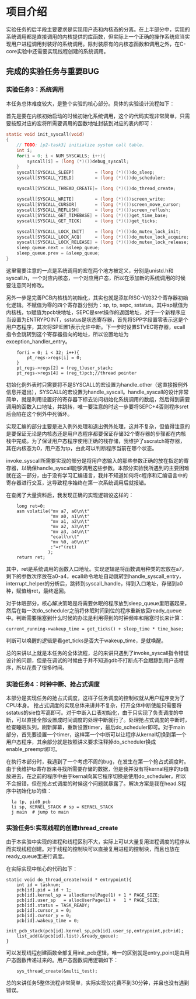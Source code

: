 # 项目介绍
实验任务的后半段主要要求是实现用户态和内核态的分离。在上半部分中，实现的系统调用都是直接调用的内核提供的库函数，但实际上一个正确的操作系统应当实现用户进程调用封装好的系统调用。除封装原有的内核态函数和调用之外，在C-core实验中还需要实现线程创建的系统调用。

## 完成的实验任务与重要BUG
### 实验任务3：系统调用
本任务总体难度较大，是整个实验的核心部分。具体的实验设计流程如下：

首先是要在内核初始启动的时候初始化系统调用，这个的代码实现非常简单，只需要按照对应的宏将所需要调用的函数地址封装到对应的表内即可：
```c
static void init_syscall(void)
{
    // TODO: [p2-task3] initialize system call table.
    int i;
    for(i = 0; i < NUM_SYSCALLS; i++){
        syscall[i] = (long (*)())debug_syscall;
    }
    syscall[SYSCALL_SLEEP]        = (long (*)())do_sleep;
    syscall[SYSCALL_YIELD]        = (long (*)())do_scheduler;
    
    syscall[SYSCALL_THREAD_CREATE]= (long (*)())do_thread_create;

    syscall[SYSCALL_WRITE]        = (long (*)())screen_write;
    syscall[SYSCALL_CURSOR]       = (long (*)())screen_move_cursor;
    syscall[SYSCALL_REFLUSH]      = (long (*)())screen_reflush;
    syscall[SYSCALL_GET_TIMEBASE] = (long (*)())get_time_base;
    syscall[SYSCALL_GET_TICK]     = (long (*)())get_ticks;

    syscall[SYSCALL_LOCK_INIT]    = (long (*)())do_mutex_lock_init;
    syscall[SYSCALL_LOCK_ACQ]     = (long (*)())do_mutex_lock_acquire;
    syscall[SYSCALL_LOCK_RELEASE] = (long (*)())do_mutex_lock_release;
    sleep_queue.next = &sleep_queue;
    sleep_queue.prev = &sleep_queue; 
}
```
这里需要注意的一点是系统调用的宏在两个地方被定义，分别是unistd.h和syscall.h，一个对应内核态，一个对应用户态，所以在添加新的系统调用的时候要注意同时修改。

另外一步是完善PCB内核栈的初始化，其实也就是添加RISC-V的32个寄存器初始化逻辑。不赋值为零的四个寄存器分别为：sp, tp, sepc, sstatus。其中sp赋值为内核栈，tp赋值为pcb块地址，SEPC是sret操作的返回地址，对于一个新程序应当设置为ENTRYPOINT，sstatus是状态寄存器，首先将SPP字段置零表示这是个用户态程序，其次将SPIE置1表示允许中断。下一步时设置STVEC寄存器，ecall指令会跳转到这个寄存器指向的地址，所以设置地址为exception_handler_entry。
```
    for(i = 0; i < 32; i++){
        pt_regs->regs[i] = 0;
    }
    pt_regs->regs[2] = (reg_t)user_stack;
    pt_regs->regs[4] = (reg_t)pcb;//thread pointer
```

初始化例外表时只需要将不是SYSCALL的宏设置为handle_other（这直接报例外信息并退出），SYSCALL的宏设置为handle_syscall。handle_syscall的设计非常简单，就是利用设置好的寄存器下标去访问初始化系统调用的数组，然后得到需要调用的函数入口地址，并跳转，唯一要注意的时这一步要将SEPC+4否则程序sret后会陷在这个例外中死循环。

实现汇编的部分主要是进入例外处理和退出例外处理，这并不复杂，但值得注意的是要保证无论是内核态还是用户态程序都要保证存储32个寄存器的步骤都在内核栈中完成。为了保证用户态程序使用正确的栈存储，我维护了sscratch寄存器，其在内核态为0，用户态为tp，由此可以判断程序当前在哪个状态。

invoke_syscall所需要实现的部分是将用户态输入的那些参数正确的放在指定的寄存器，以确保handle_syscall能够调用这些参数。本部分实验我所遇到的主要困难就在这一部分，由于没有学习汇编语言，我并不知道如何将c程序和汇编语言中的寄存器进行交互，这导致程序始终在第一次系统调用后就报错。

在查阅了大量资料后，我发现正确的实现逻辑设这样的：
```
    long ret=0;
    asm volatile("mv a7, a0\n\t"
                 "mv a0, a1\n\t"
                 "mv a1, a2\n\t"
                 "mv a2, a3\n\t"
                 "mv a3, a4\n\t"
                 "ecall\n\t"
                 "mv %0, a0\n\t"
                 :"=r"(ret)
                );
    return ret;
```
其中，ret是系统调用的函数入口地址。实现逻辑是将函数调用种类的宏放在a7，剩下的参数次序放在a0-a4，ecall命令地址自动跳转到handle_syscall_entry，interrupt_helper的分析后，跳转到syscall_handle，得到入口地址，存储到a0种，赋值给ret，最终返回。

对于休眠部分，核心解决策略是将需要休眠的程序放到sleep_queue里阻塞起来，然后在每一次do_scheduler之前将休眠时间到位的程序重新放回ready_queue中。判断需要阻塞到什么时候的办法是利用得到的时钟频率和阻塞时长来计算：
```
current_running->wakeup_time = get_ticks() + sleep_time * time_base;
```
判断可以唤醒的逻辑是看get_ticks是否大于wakeup_time，是就唤醒。

总的来讲以上就是本任务的全体流程，总的来讲只遇到了invoke_syscall指令错误设计的问题，但是在调试的时候由于并不知道gdb不打断点不会跟踪到用户态程序，所以花费了很多时间。

### 实验任务4：时钟中断、抢占式调度
本部分是实现任务的抢占式调度，这样子任务调度的控制权就从用户程序变为了CPU本身。
抢占式调度的实现总体来讲并不复杂，打开全体中断使能只需要将sstatus的sie位写高即可。对于中断入口表初始化，由于只实现了负责调度的中断，可以直接全部设置成时间调度的处理中断就行了。处理抢占式调度的中断时，检查睡眠队列，刷新屏幕，重新设置timer，最后do_scheduler即可。对于main部分，首先要设置一个timer，这样第一个中断可以让程序从kernal切换到第一个用户态程序，其余部分就是按照讲义要求注释掉do_scheduler换成enable_preempt即可。

在执行本部分时，我遇到了一个考虑不周的bug，在发生在第一个抢占式调度时。由于我维护tp寄存器来寻找所需要存储的数据，但是我并没有将kernal程序的tp值放进去，在之前的程序中由于kernal向其它程序切换是使用do_scheduler，所以不会报错，但在抢占式调度的时候这个问题就暴露了。解决方案是我在head.S程序中初始化tp的值：
```
  la tp, pid0_pcb
  li sp, KERNEL_STACK # sp = KERNEL_STACK 
  j main  # jump to main
```

### 实验任务5:实现线程的创建thread_create
由于本实验中实现的进程和线程区别不大，实际上可以大量复用进程调度的程序从而实现线程创建。对于线程的控制块可以直接复用进程的控制块，而且也放在ready_queue里进行调度。

在实际实现中核心的代码如下：
```
static void do_thread_create(void * entrypoint){
    int id = tasknum;
    pcb[id].pid = id + 1;
    pcb[id].kernel_sp = allocKernelPage(1) + 1 * PAGE_SIZE;
    pcb[id].user_sp   = allocUserPage(1) +   1 * PAGE_SIZE;
    pcb[id].status = TASK_READY;
    pcb[id].cursor_x = 0;
    pcb[id].cursor_y = 0;
    pcb[id].wakeup_time = 0;
    init_pcb_stack(pcb[id].kernel_sp,pcb[id].user_sp,entrypoint,pcb+id);
    list_add(&(pcb[id].list),&ready_queue);
}
```
可以发现线程创建函数全部复用init_pcb逻辑，唯一的区别就是entry_point是由用户态函数传递过来的。用户态函数调用逻辑如下：
```
    sys_thread_create(&multi_test);
```

总的来讲任务5整体流程非常简单，实际实现仅花费不到30分钟，并且也没有遇到错误。